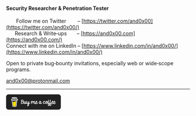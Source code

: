 #### Security Researcher & Penetration Tester

&nbsp;&nbsp;&nbsp;&nbsp;&nbsp;&nbsp;&nbsp;Follow me on Twitter &nbsp;&nbsp;&nbsp;&nbsp;&nbsp;&nbsp;&nbsp;– [https://twitter.com/and0x00](https://twitter.com/and0x00/)  
&nbsp;&nbsp;&nbsp;&nbsp;&nbsp;&nbsp;Research & Write‑ups &nbsp;&nbsp;&nbsp;&nbsp;&nbsp;&nbsp;– [https://and0x00.com](https://and0x00.com/)  
Connect with me on LinkedIn – [https://www.linkedin.com/in/and0x00/](https://www.linkedin.com/in/and0x00/)  

Open to private bug‑bounty invitations, especially web or wide‑scope programs.  

and0x00@protonmail.com  

---  

<a href="https://donate.stripe.com/7sI29z9js2draModQR">
    <img src="buy_me_a_coffee.gif" alt="Buy Me a Coffee" width="150" />
</a>
